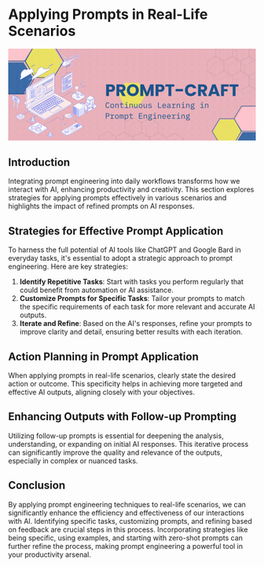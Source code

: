 # Applying Prompts in Real-Life Scenarios

![Continuous Learning in Prompt Engineering](images/Continuous%20Learning%20in%20Prompt%20Engineering.gif)

## Introduction

Integrating prompt engineering into daily workflows transforms how we interact with AI, enhancing productivity and creativity. This section explores strategies for applying prompts effectively in various scenarios and highlights the impact of refined prompts on AI responses.

## Strategies for Effective Prompt Application

To harness the full potential of AI tools like ChatGPT and Google Bard in everyday tasks, it's essential to adopt a strategic approach to prompt engineering. Here are key strategies:

1. **Identify Repetitive Tasks**: Start with tasks you perform regularly that could benefit from automation or AI assistance.
2. **Customize Prompts for Specific Tasks**: Tailor your prompts to match the specific requirements of each task for more relevant and accurate AI outputs.
3. **Iterate and Refine**: Based on the AI's responses, refine your prompts to improve clarity and detail, ensuring better results with each iteration.

## Action Planning in Prompt Application

When applying prompts in real-life scenarios, clearly state the desired action or outcome. This specificity helps in achieving more targeted and effective AI outputs, aligning closely with your objectives.

## Enhancing Outputs with Follow-up Prompting

Utilizing follow-up prompts is essential for deepening the analysis, understanding, or expanding on initial AI responses. This iterative process can significantly improve the quality and relevance of the outputs, especially in complex or nuanced tasks.

## Conclusion

By applying prompt engineering techniques to real-life scenarios, we can significantly enhance the efficiency and effectiveness of our interactions with AI. Identifying specific tasks, customizing prompts, and refining based on feedback are crucial steps in this process. Incorporating strategies like being specific, using examples, and starting with zero-shot prompts can further refine the process, making prompt engineering a powerful tool in your productivity arsenal.

